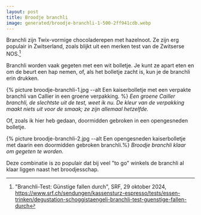 ```yaml
---
layout: post
title: Broodje branchli
image: generated/broodje-branchli-1-500-2ff941cdb.webp
---
```


Branchli zijn Twix-vormige chocoladerepen met hazelnoot. Ze zijn erg populair in Zwitserland, zoals blijkt uit een merken test van de Zwitserse NOS.[^1]

Branchli worden vaak gegeten met een wit bolletje. Je kunt ze apart eten en om de beurt een hap nemen, of, als het bolletje zacht is, kun je de branchli erin drukken.

{% picture broodje-branchli-1.jpg --alt Een kaiserbolletje met een verpakte branchli van Callier in een groene verpakking. %}
_Een groene Cailler branchli, de slechtste uit de test, weet ik nu. De kleur van de verpakking maakt niets uit voor de smaak; ze zijn allemaal hetzelfde._

Of, zoals ik hier heb gedaan, doormidden gebroken in een opengesneden bolletje.

{% picture broodje-branchli-2.jpg --alt Een opengesneden kaiserbolletje met daarin een doormidden gebroken branchli.%}
_Broodje branchli klaar om gegeten te worden._

Deze combinatie is zo populair dat bij veel "to go" winkels de branchli al klaar liggen naast het broodjesschap.

[^1]: "Branchli-Test: Günstige fallen durch", SRF, 29 oktober 2024, <https://www.srf.ch/sendungen/kassensturz-espresso/tests/essen-trinken/degustation-schoggistaengeli-branchli-test-guenstige-fallen-durch>
